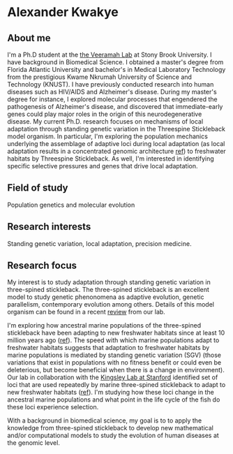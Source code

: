 # Alexander Kwakye

## About me

I'm a Ph.D student at the [the Veeramah Lab](https://you.stonybrook.edu/veeramahlab/) at Stony Brook University. I have background in Biomedical Science. I obtained a master's degree from Florida Atlantic University and bachelor's in Medical Laboratory Technology from the prestigious Kwame Nkrumah University of Science and Technology (KNUST). I have previously conducted research into human diseases such as HIV/AIDS and Alzheimer's disease. During my master's degree for instance, I explored molecular processes that engendered the pathogenesis of Alzheimer's disease, and discovered that immediate-early genes could play major roles in the origin of this neurodegenerative disease. 
My current Ph.D. research focuses on mechanisms of local adaptation through standing genetic variation in the Threespine Stickleback model organism. In particular, I'm exploring the population mechanics underlying the assemblage of adaptive loci during local adaptation (as local adaptation results in a concentrated genomic architecture [ref](https://academic.oup.com/genetics/article/220/1/iyab134/6497714)) to freshwater habitats by Threespine Stickleback. As well, I'm interested in identifying specific selective pressures and genes that drive local adaptation.  

## Field of study 
Population genetics and molecular evolution

## Research interests
Standing genetic variation, local adaptation, precision medicine.

## Research focus 
My interest is to study adaptation through standing genetic variation in three-spined stickleback. The three-spined stickleback is an excellent model to study genetic phenonomena as adaptive evolution, genetic parallelism, contemporary evolution among others. Details of this model organism can be found in a recent [review](https://www.annualreviews.org/doi/full/10.1146/annurev-genom-111720-081402) from our lab.

I'm exploring how ancestral marine populations of the three-spined stickleback have been adapting to new freshwater habitats since at least 10 million years ago ([ref](https://meridian.allenpress.com/copeia/article-abstract/2009/2/256/115060/The-World-s-Oldest-Fossil-Threespine-Stickleback)). The speed with which marine populations adapt to freshwater habitats suggests that adaptation to freshwater habitats by marine populations is mediated by standing genetic variation (SGV) (those variations that exist in populations with no fitness benefit or could even be deleterious, but become beneficial when there is a change in environment). Our lab in collaboration with the [Kingsley Lab at Stanford](https://kingsley.stanford.edu) identified set of loci that are used repeatedly by marine three-spined stickleback to adapt to new freshwater habitats ([ref](https://advances.sciencemag.org/content/7/25/eabg5285.abstract)). I'm 
studying how these loci change in the ancestral marine populations and what point in the life cycle of the fish do these loci experience selection. 

With a background in biomedical science, my goal is to to apply the knowledge from three-spined stickleback to develop new mathematical and/or computational models to study the evolution of human diseases at the genomic level.
